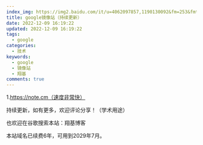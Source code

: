 ```yaml
---
index_img: https://img2.baidu.com/it/u=4062097857,1190130092&fm=253&fmt=auto&app=138&f=GIF?w=400&h=225
title: google镜像站（持续更新）
date: 2022-12-09 16:19:22
updated: 2022-12-09 16:19:22
tags:
  - google
categories:
  - 技术
keywords:
  - google
  - 镜像站
  - 翔基
comments: true
---
```

1.https://note.cm（速度非常快）

持续更新，如有更多，欢迎评论分享！（学术用途）

也欢迎在谷歌搜索本站：翔基博客

本站域名已续费6年，可用到2029年7月。